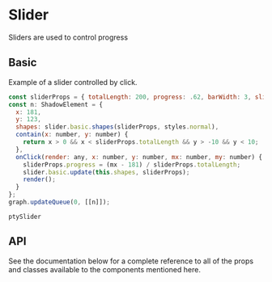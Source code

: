 # Slider

Sliders are used to control progress

## Basic

Example of a slider controlled by click.

```js
const sliderProps = { totalLength: 200, progress: .62, barWidth: 3, slideWidth: 3, radius: 6 };
const n: ShadowElement = {
  x: 181,
  y: 123,
  shapes: slider.basic.shapes(sliderProps, styles.normal),
  contain(x: number, y: number) {
    return x > 0 && x < sliderProps.totalLength && y > -10 && y < 10;
  },
  onClick(render: any, x: number, y: number, mx: number, my: number) {
    sliderProps.progress = (mx - 181) / sliderProps.totalLength;
    slider.basic.update(this.shapes, sliderProps);
    render();
  }
};
graph.updateQueue(0, [[n]]);
```

```pty
ptySlider
```

## API

See the documentation below for a complete reference to all of the props and classes available to the components mentioned here.
